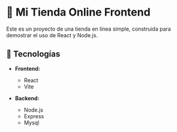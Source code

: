 # 🛒 Mi Tienda Online Frontend

Este es un proyecto de una tienda en línea simple, construida para demostrar el uso de React y Node.js.

## 🚀 Tecnologías

* **Frontend:**
    * React
    * Vite

* **Backend:**
    * Node.js
    * Express
    * Mysql


